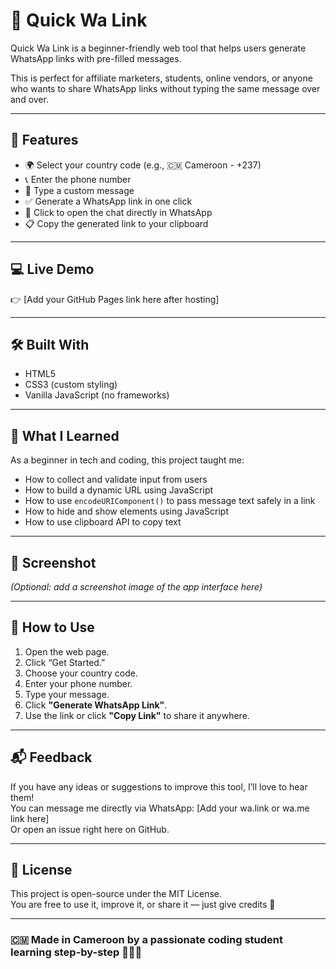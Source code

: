 # 🔗 Quick Wa Link

Quick Wa Link is a beginner-friendly web tool that helps users generate WhatsApp links with pre-filled messages.

This is perfect for affiliate marketers, students, online vendors, or anyone who wants to share WhatsApp links without typing the same message over and over.

---

## 🎯 Features

- 🌍 Select your country code (e.g., 🇨🇲 Cameroon - +237)
- 📞 Enter the phone number
- 💬 Type a custom message
- ✅ Generate a WhatsApp link in one click
- 🔗 Click to open the chat directly in WhatsApp
- 📋 Copy the generated link to your clipboard

---

## 💻 Live Demo

👉 [Add your GitHub Pages link here after hosting]

---

## 🛠️ Built With

- HTML5
- CSS3 (custom styling)
- Vanilla JavaScript (no frameworks)

---

## 🧠 What I Learned

As a beginner in tech and coding, this project taught me:
- How to collect and validate input from users
- How to build a dynamic URL using JavaScript
- How to use `encodeURIComponent()` to pass message text safely in a link
- How to hide and show elements using JavaScript
- How to use clipboard API to copy text

---

## 📸 Screenshot

_(Optional: add a screenshot image of the app interface here)_

---

## 📌 How to Use

1. Open the web page.
2. Click “Get Started.”
3. Choose your country code.
4. Enter your phone number.
5. Type your message.
6. Click **"Generate WhatsApp Link"**.
7. Use the link or click **"Copy Link"** to share it anywhere.

---

## 📬 Feedback

If you have any ideas or suggestions to improve this tool, I’ll love to hear them!  
You can message me directly via WhatsApp: [Add your wa.link or wa.me link here]  
Or open an issue right here on GitHub.

---

## 🪪 License

This project is open-source under the MIT License.  
You are free to use it, improve it, or share it — just give credits 🙏

---

### 🇨🇲 Made in Cameroon by a passionate coding student learning step-by-step 👨🏽‍💻
